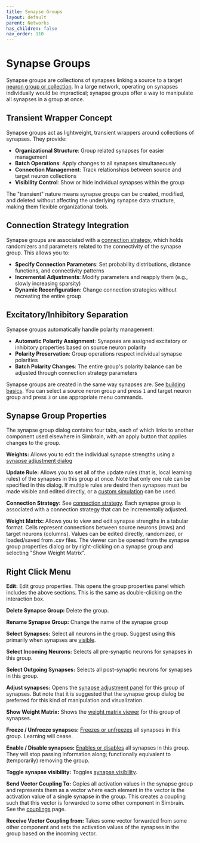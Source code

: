 ```yaml
---
title: Synapse Groups
layout: default
parent: Networks
has_children: false
nav_order: 110
---
```


# Synapse Groups

Synapse groups are collections of synapses linking a source to a target [neuron group or collection](./neurongroups). In a large network, operating on synapses individually would be impractical; synapse groups offer a way to manipulate all synapses in a group at once.

## Transient Wrapper Concept

Synapse groups act as lightweight, transient wrappers around collections of synapses. They provide:

- **Organizational Structure**: Group related synapses for easier management
- **Batch Operations**: Apply changes to all synapses simultaneously
- **Connection Management**: Track relationships between source and target neuron collections
- **Visibility Control**: Show or hide individual synapses within the group

The "transient" nature means synapse groups can be created, modified, and deleted without affecting the underlying synapse data structure, making them flexible organizational tools.

## Connection Strategy Integration

Synapse groups are associated with a [connection strategy](../connections.html), which holds randomizers and parameters related to the connectivity of the synapse group. This allows you to:

- **Specify Connection Parameters**: Set probability distributions, distance functions, and connectivity patterns
- **Incremental Adjustments**: Modify parameters and reapply them (e.g., slowly increasing sparsity)
- **Dynamic Reconfiguration**: Change connection strategies without recreating the entire group

## Excitatory/Inhibitory Separation

Synapse groups automatically handle polarity management:

- **Automatic Polarity Assignment**: Synapses are assigned excitatory or inhibitory properties based on source neuron polarity
- **Polarity Preservation**: Group operations respect individual synapse polarities
- **Batch Polarity Changes**: The entire group's polarity balance can be adjusted through connection strategy parameters

<!-- TODO: Show some pics -->

Synapse groups are created in the same way synapses are. See [building basics](buildingBasics). You can select a source neron group and press `1` and target neuron group and press `3` or use appropriate menu commands.

## Synapse Group Properties

The synapse group dialog contains four tabs, each of which links to another component used elsewhere in Simbrain, with an apply button that applies changes to the group.

**Weights:** Allows you to edit the individual synapse strengths using a [synapse adjustment dialog](synapses/synapseAdjustment)

**Update Rule:** Allows you to set all of the update rules (that is, local learning rules) of the synapses in this group at once. Note that only one rule can be specified in this dialog. If multiple rules are desird then synapses must be made visible and edited directly, or a [custom simulation](../simulations) can be used.

**Connection Strategy:** See [connection strategy](connections). Each synapse group is associated with a connection strategy that can be incrementally adjusted.

**Weight Matrix:** Allows you to view and edit synapse strengths in a tabular format. Cells represent connections between source neurons (rows) and target neurons (columns). Values can be edited directly, randomized, or loaded/saved from .csv files. The viewer can be opened from the synapse group properties dialog or by right-clicking on a synapse group and selecting "Show Weight Matrix".



## Right Click Menu

**Edit:** Edit group properties. This opens the group properties panel which includes the above sections. This is the same as double-clicking on the interaction box.

**Delete Synapse Group:** Delete the group.

**Rename Synapse Group:** Change the name of the synapse group

**Select Synapses:** Select all neurons in the group. Suggest using this primarily when synapses are [visible](#synapseVisibility).

**Select Incoming Neurons:** Selects all pre-synaptic neurons for synapses in this group.

**Select Outgoing Synapses:** Selects all post-synaptic neurons for synapses in this group.

**Adjust synapses:** Opens the [synapse adjustment panel](../weightVisualization.html#adjustSynapseDialog) for this group of synapses. But note that it is suggested that the synapse group dialog be preferred for this kind of manipulation and visualization.

**Show Weight Matrix:** Shows the [weight matrix viewer](../weightVisualization.html#weightMatrixViewer) for this group of synapses.

**Freeze / Unfreeze synapses:** [Freezes or unfreezes](../synapse.html#Frozen) all synapses in this group. Learning will cease.

**Enable / Disable synapses:** [Enables or disables](../synapse.html#Enabled) all synapses in this group. They will stop passing information along; functionally equivalent to (temporarily) removing the group.

**Toggle synapse visibility:** Toggles [synapse visibility](#synapseVisibility).

**Send Vector Coupling To:** Copies all activation values in the synapse group and represents them as a vector where each element in the vector is the activation value of a single synapse in the group. This creates a coupling such that this vector is forwarded to some other component in Simbrain. See the [couplings](../../workspace/Couplings.html) page.

**Receive Vector Coupling from:** Takes some vector forwarded from some other component and sets the activation values of the synapses in the group based on the incoming vector.


